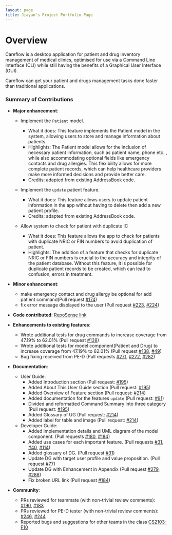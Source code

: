 ```yaml
---
layout: page
title: Jiayan's Project Portfolio Page
---
```


# Overview
Careflow is a desktop application for patient and drug inventory management of medical clinics, optimised for use via a Command Line Interface (CLI) while still having the benefits of a Graphical User Interface (GUI).

Careflow can get your patient and drugs management tasks done faster than traditional applications.

### Summary of Contributions

* **Major enhancement**:
    * Implement the `Patient` model.
      * What it does: This feature implements the Patient model in the system, allowing users to store and manage information about patients.
      * Highlights: The Patient model allows for the inclusion of necessary patient information, such as patient name, phone etc. , while also accommodating optional fields like emergency contacts and drug allergies. This flexibility allows for more complete patient records, which can help healthcare providers make more informed decisions and provide better care.
      * Credits: adapted from existing AddressBook code.

    * Implement the `update` patient feature.
      * What it does: This feature allows users to update patient information in the app without having to delete then add a new patient profile.
      * Credits: adapted from existing AddressBook code.

    * Allow system to check for patient with duplicate IC
      * What it does: This feature allows the app to check for patients with duplicate NRIC or FIN numbers to avoid duplication of patient.
      * Highlights: The addition of a feature that checks for duplicate NRIC or FIN numbers is crucial to the accuracy and integrity of the patient database. Without this feature, it is possible for duplicate patient records to be created, which can lead to confusion, errors in treatment.

* **Minor enhancement**:
    * make emergency contact and drug allergy be optional for add patient command(Pull request [\#174](https://github.com/AY2223S2-CS2103T-W09-3/tp/pull/174))
    * fix error message displayed to the user (Pull request [\#223](https://github.com/AY2223S2-CS2103T-W09-3/tp/pull/223), [\#224](https://github.com/AY2223S2-CS2103T-W09-3/tp/pull/224))

* **Code contributed**: [RepoSense link](https://nus-cs2103-ay2223s2.github.io/tp-dashboard/?search=jiayan-lim&breakdown=true)

* **Enhancements to existing features**:
    * Wrote additional tests for drug commands to increase coverage from 47.19% to 62.01% (Pull request [\#138](https://github.com/AY2223S2-CS2103T-W09-3/tp/pull/138))
    * Wrote additional tests for model component(Patient and Drug) to increase coverage from 47.19% to 62.01% (Pull request [\#138](https://github.com/AY2223S2-CS2103T-W09-3/tp/pull/138), [\#49](https://github.com/AY2223S2-CS2103T-W09-3/tp/pull/49))
    * Bug fixing received from PE-D (Pull requests [\#271](https://github.com/AY2223S2-CS2103T-W09-3/tp/pull/271), [\#272](https://github.com/AY2223S2-CS2103T-W09-3/tp/pull/272), [\#282](https://github.com/AY2223S2-CS2103T-W09-3/tp/pull/282))

* **Documentation**:
    * User Guide:
        * Added Introduction section (Pull request: [\#195](https://github.com/AY2223S2-CS2103T-W09-3/tp/pull/195))
        * Added About This User Guide section (Pull request: [\#195](https://github.com/AY2223S2-CS2103T-W09-3/tp/pull/195))
        * Added Overview of Feature section (Pull request: [\#214](https://github.com/AY2223S2-CS2103T-W09-3/tp/pull/214))
        * Added documentation for the features `update` (Pull request: [\#91](https://github.com/AY2223S2-CS2103T-W09-3/tp/pull/91))
        * Divided and reformatted Command Summary into three category (Pull request: [\#195](https://github.com/AY2223S2-CS2103T-W09-3/tp/pull/195))
        * Added Glossary of UG (Pull request: [\#214](https://github.com/AY2223S2-CS2103T-W09-3/tp/pull/214))
        * Added label for table and image (Pull request: [\#214](https://github.com/AY2223S2-CS2103T-W09-3/tp/pull/214))
    * Developer Guide:
        * Added implementation details and UML diagram of the model component. (Pull requests [\#180](https://github.com/AY2223S2-CS2103T-W09-3/tp/pull/180), [\#184](https://github.com/AY2223S2-CS2103T-W09-3/tp/pull/184))
        * Added use cases for each important feature. (Pull requests [\#31](https://github.com/AY2223S2-CS2103T-W09-3/tp/pull/31), [\#40](https://github.com/AY2223S2-CS2103T-W09-3/tp/pull/40), [\#114](https://github.com/AY2223S2-CS2103T-W09-3/tp/pull/114))
        * Added glossary of DG. (Pull request [\#31](https://github.com/AY2223S2-CS2103T-W09-3/tp/pull/31))
        * Update DG with target user profile and value proposition. (Pull request [\#77](https://github.com/AY2223S2-CS2103T-W09-3/tp/pull/77))
        * Update DG with Enhancement in Appendix (Pull request [\#279](https://github.com/AY2223S2-CS2103T-W09-3/tp/pull/279), [\#288](https://github.com/AY2223S2-CS2103T-W09-3/tp/pull/288))
        * Fix broken URL link (Pull request [\#184](https://github.com/AY2223S2-CS2103T-W09-3/tp/pull/184))

* **Community**:
    * PRs reviewed for teammate (with non-trivial review comments): [\#190](https://github.com/AY2223S2-CS2103T-W09-3/tp/pull/190#discussion_r1148819990), [\#183](https://github.com/AY2223S2-CS2103T-W09-3/tp/pull/183#discussion_r1149770358)
    * PRs reviewed for PE-D tester (with non-trivial review comments): [\#246](https://github.com/AY2223S2-CS2103T-W09-3/tp/issues/246#issuecomment-1498584781), [\#244](https://github.com/AY2223S2-CS2103T-W09-3/tp/issues/244#issuecomment-1498579241)
    * Reported bugs and suggestions for other teams in the class [CS2103-F10](https://github.com/Jiayan-Lim/ped/issues)
